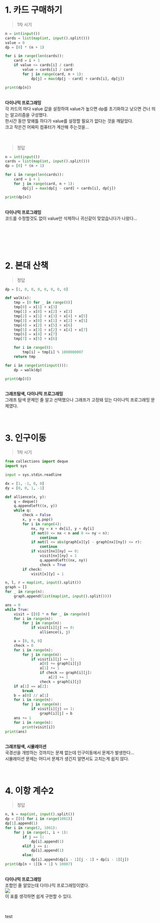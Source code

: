 # 1. 카드 구매하기
> 1차 시기
```python
n = int(input())
cards = list(map(int, input().split()))
value = 0
dp = [0] * (n + 1)

for i in range(len(cards)):
    card = i + 1
    if value <= cards[i] / card:
        value = cards[i] / card
        for j in range(card, n + 1):
            dp[j] = max(dp[j - card] + cards[i], dp[j])

print(dp[n])
```

<br>
<b>다이나믹 프로그래밍</b>
<br>각 카드의 마다 value 값을 설정하여 value가 높으면 dp를 초기화하고 낮으면 건너 띄는 알고리즘을 구성했다.
<br>한시간 동안 맞왜틀 하다가 value를 설정할 필요가 없다는 것을 깨달았다.
<br>크고 작은건 어짜피 컴퓨터가 계산해 주는것을...
<br><br><br>

> 정답
```python
n = int(input())
cards = list(map(int, input().split()))
dp = [0] * (n + 1)

for i in range(len(cards)):
    card = i + 1
    for j in range(card, n + 1):
        dp[j] = max(dp[j - card] + cards[i], dp[j])

print(dp[n])
```

<br>
<b>다이나믹 프로그래밍</b>
<br>코드를 수정할것도 없이 value만 삭제하니 귀신같이 맞았습니다가 나왔다...
<br><br><br><br><br><br>

# 2. 본대 산책
> 정답
```python
dp = [1, 0, 0, 0, 0, 0, 0, 0]

def walk(x):
    tmp = [0 for _ in range(8)]
    tmp[0] = x[1] + x[3]
    tmp[1] = x[0] + x[2] + x[3]
    tmp[2] = x[1] + x[3] + x[4] + x[5]
    tmp[3] = x[0] + x[1] + x[2] + x[5]
    tmp[4] = x[2] + x[5] + x[6]
    tmp[5] = x[3] + x[2] + x[4] + x[7]
    tmp[6] = x[4] + x[7]
    tmp[7] = x[5] + x[6]

    for i in range(8):
        tmp[i] = tmp[i] % 1000000007
    return tmp

for i in range(int(input())):
    dp = walk(dp)

print(dp[0])
```

<br>
<b>그래프탐색, 다이나믹 프로그래밍</b>
<br>그래프 탐색 문제인 줄 알고 선택했으나 그래프가 고정돼 있는 다이나믹 프로그래밍 문제였다.
<br><br><br>

# 3. 인구이동
> 1차 시기
```python
from collections import deque
import sys

input = sys.stdin.readline

dx = [1, -1, 0, 0]
dy = [0, 0, 1, -1]

def allience(x, y):
    q = deque()
    q.appendleft((x, y))
    while q:
        check = False
        x, y = q.pop()
        for i in range(4):
            nx, ny = x + dx[i], y + dy[i]
            if not(0 <= nx < n and 0 <= ny < n):
                continue
            if not(l <= abs(graph[x][y] - graph[nx][ny]) <= r):
                continue
            if visit[nx][ny] == 0:
                visit[nx][ny] = 1
                q.appendleft((nx, ny))
                check = True
        if check:
            visit[x][y] = 1

n, l, r = map(int, input().split())
graph = []
for _ in range(n):
    graph.append(list(map(int, input().split())))

ans = 0
while True:
    visit = [[0] * n for _ in range(n)]
    for i in range(n):
        for j in range(n):
            if visit[i][j] == 0:
                allience(i, j)

    a = [0, 0, 0]
    check = 0
    for i in range(n):
        for j in range(n):
            if visit[i][j] == 1:
                a[0] += graph[i][j]
                a[1] += 1
                if check == graph[i][j]:
                    a[2] += 1
                check = graph[i][j]
    if a[1] == a[2]:
        break
    b = a[0] // a[1]
    for i in range(n):
        for j in range(n):
            if visit[i][j] == 1:
                graph[i][j] = b
    ans += 1
    for i in range(n):
        print(visit[i])
print(ans)
```

<br>
<b>그래프탐색, 시뮬레이션</b>
<br>국경선을 개방하는 것까지는 문제 없는데 인구이동에서 문제가 발생한다...
<br>시뮬레이션 문제는 어디서 문제가 생긴지 알면서도 고치는게 쉽지 않다.
<br><br><br>

# 4. 이항 계수2
> 정답
```python
n, k = map(int, input().split())
dp = [[0] for i in range(1001)]
dp[1].append(1)
for i in range(2, 1001):
    for j in range(1, i + 1):
        if j == 1:
            dp[i].append(1)
        elif j == i:
            dp[i].append(1)
        else:
            dp[i].append(dp[i - 1][j - 1] + dp[i - 1][j])
print(dp[n + 1][k + 1] % 10007)
```

<br>
<b>다이나믹 프로그래밍</b>
<br>조합인 줄 알았는데 다이나믹 프로그래밍이였다.
<br><img src = "https://img1.daumcdn.net/thumb/R1280x0/?scode=mtistory2&fname=https%3A%2F%2Fblog.kakaocdn.net%2Fdn%2FzmTo7%2FbtqyTkFV9T1%2FMFwCDAm4NHLKKcQ9FwiZpk%2Fimg.jpg">
<br> 이 표를 생각하면 쉽게 구현할 수 있다.
<br><br><br>

test
